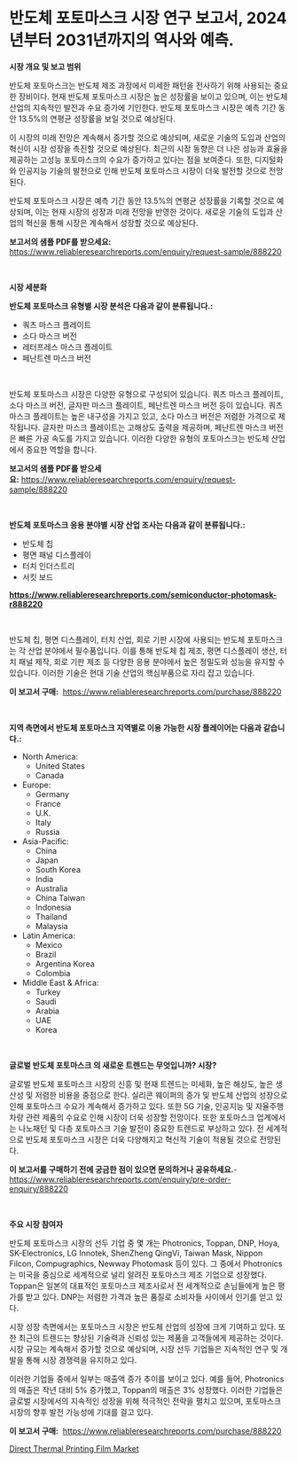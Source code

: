 <p><h1>반도체 포토마스크 시장 연구 보고서, 2024년부터 2031년까지의 역사와 예측.</h1></p><p><strong>시장 개요 및 보고 범위</strong></p>
<p><p>반도체 포토마스크는 반도체 제조 과정에서 미세한 패턴을 전사하기 위해 사용되는 중요한 장비이다. 현재 반도체 포토마스크 시장은 높은 성장률을 보이고 있으며, 이는 반도체 산업의 지속적인 발전과 수요 증가에 기인한다. 반도체 포토마스크 시장은 예측 기간 동안 13.5%의 연평균 성장률을 보일 것으로 예상된다.</p><p>이 시장의 미래 전망은 계속해서 증가할 것으로 예상되며, 새로운 기술의 도입과 산업의 혁신이 시장 성장을 촉진할 것으로 예상된다. 최근의 시장 동향은 더 나은 성능과 효율을 제공하는 고성능 포토마스크의 수요가 증가하고 있다는 점을 보여준다. 또한, 디지털화와 인공지능 기술의 발전으로 인해 반도체 포토마스크 시장이 더욱 발전할 것으로 전망된다.</p><p>반도체 포토마스크 시장은 예측 기간 동안 13.5%의 연평균 성장률을 기록할 것으로 예상되며, 이는 현재 시장의 성장과 미래 전망을 반영한 것이다. 새로운 기술의 도입과 산업의 혁신을 통해 시장은 계속해서 성장할 것으로 예상된다.</p></p>
<p><strong>보고서의 샘플 PDF를 받으세요:</strong> <a href="https://www.reliableresearchreports.com/enquiry/request-sample/888220">https://www.reliableresearchreports.com/enquiry/request-sample/888220</a></p>
<p>&nbsp;</p>
<p><strong>시장 세분화</strong></p>
<p><strong>반도체 포토마스크 유형별 시장 분석은 다음과 같이 분류됩니다.:</strong></p>
<p><ul><li>쿼츠 마스크 플레이트</li><li>소다 마스크 버전</li><li>레터프레스 마스크 플레이트</li><li>페난트렌 마스크 버전</li></ul></p>
<p>&nbsp;</p>
<p><p>반도체 포토마스크 시장은 다양한 유형으로 구성되어 있습니다. 쿼츠 마스크 플레이트, 소다 마스크 버전, 글자판 마스크 플레이트, 페난트렌 마스크 버전 등이 있습니다. 쿼츠 마스크 플레이트는 높은 내구성을 가지고 있고, 소다 마스크 버전은 저렴한 가격으로 제작됩니다. 글자판 마스크 플레이트는 고해상도 출력을 제공하며, 페난트렌 마스크 버전은 빠른 가공 속도를 가지고 있습니다. 이러한 다양한 유형의 포토마스크는 반도체 산업에서 중요한 역할을 합니다.</p></p>
<p><strong>보고서의 샘플 PDF를 받으세요:</strong>&nbsp;<a href="https://www.reliableresearchreports.com/enquiry/request-sample/888220">https://www.reliableresearchreports.com/enquiry/request-sample/888220</a></p>
<p>&nbsp;</p>
<p><strong> 반도체 포토마스크 응용 분야별 시장 산업 조사는 다음과 같이 분류됩니다.:</strong></p>
<p><ul><li>반도체 칩</li><li>평면 패널 디스플레이</li><li>터치 인더스트리</li><li>서킷 보드</li></ul></p>
<p><strong><a href="https://www.reliableresearchreports.com/semiconductor-photomask-r888220">https://www.reliableresearchreports.com/semiconductor-photomask-r888220</a></strong></p>
<p>&nbsp;</p>
<p><p>반도체 칩, 평면 디스플레이, 터치 산업, 회로 기판 시장에 사용되는 반도체 포토마스크는 각 산업 분야에서 필수품입니다. 이를 통해 반도체 칩 제조, 평면 디스플레이 생산, 터치 패널 제작, 회로 기판 제조 등 다양한 응용 분야에서 높은 정밀도와 성능을 유지할 수 있습니다. 이러한 기술은 현대 기술 산업의 핵심부품으로 자리 잡고 있습니다.</p></p>
<p><strong>이 보고서 구매:</strong>&nbsp; <a href="https://www.reliableresearchreports.com/purchase/888220">https://www.reliableresearchreports.com/purchase/888220</a></p>
<p>&nbsp;</p>
<p><strong>지역 측면에서 반도체 포토마스크 지역별로 이용 가능한 시장 플레이어는 다음과 같습니다.:</strong></p>
<p><ul>
    <li>
        North America:
        <ul>
            <li>United States</li>
            <li>Canada</li>
        </ul>
    </li>
    <li>
        Europe:
        <ul>
            <li>Germany</li>
            <li>France</li>
            <li>U.K.</li>
            <li>Italy</li>
            <li>Russia</li>
        </ul>
    </li>
    <li>
        Asia-Pacific:
        <ul>
            <li>China</li>
            <li>Japan</li>
            <li>South Korea</li>
            <li>India</li>
            <li>Australia</li>
            <li>China Taiwan</li>
            <li>Indonesia</li>
            <li>Thailand</li>
            <li>Malaysia</li>
        </ul>
    </li>
    <li>
        Latin America:
        <ul>
            <li>Mexico</li>
            <li>Brazil</li>
            <li>Argentina Korea</li>
            <li>Colombia</li>
        </ul>
    </li>
    <li>
        Middle East & Africa:
        <ul>
            <li>Turkey</li>
            <li>Saudi</li>
            <li>Arabia</li>
            <li>UAE</li>
            <li>Korea</li>
        </ul>
    </li>
    </ul></p>
<p>&nbsp;</p>
<p><strong>글로벌 반도체 포토마스크 의 새로운 트렌드는 무엇입니까? 시장?</strong></p>
<p><p>글로벌 반도체 포토마스크 시장의 신흥 및 현재 트렌드는 미세화, 높은 해상도, 높은 생산성 및 저렴한 비용을 중점으로 한다. 실리콘 웨이퍼의 증가 및 반도체 산업의 성장으로 인해 포토마스크 수요가 계속해서 증가하고 있다. 또한 5G 기술, 인공지능 및 자율주행차량 관련 제품의 수요로 인해 시장이 더욱 성장할 전망이다. 또한 포토마스크 업계에서는 나노패턴 및 다층 포토마스크 기술 발전이 중요한 트렌드로 부상하고 있다. 전 세계적으로 반도체 포토마스크 시장은 더욱 다양해지고 혁신적 기술이 적용될 것으로 전망된다.</p></p>
<p><strong>이 보고서를 구매하기 전에 궁금한 점이 있으면 문의하거나 공유하세요.</strong>- <a href="https://www.reliableresearchreports.com/enquiry/pre-order-enquiry/888220">https://www.reliableresearchreports.com/enquiry/pre-order-enquiry/888220</a></p>
<p>&nbsp;</p>
<p><strong>주요 시장 참여자</strong></p>
<p><p>반도체 포토마스크 시장의 선두 기업 중 몇 개는 Photronics, Toppan, DNP, Hoya, SK-Electronics, LG Innotek, ShenZheng QingVi, Taiwan Mask, Nippon Filcon, Compugraphics, Newway Photomask 등이 있다. 그 중에서 Photronics는 미국을 중심으로 세계적으로 널리 알려진 포토마스크 제조 기업으로 성장했다. Toppan은 일본의 대표적인 포토마스크 제조사로서 전 세계적으로 손님들에게 높은 평가를 받고 있다. DNP는 저렴한 가격과 높은 품질로 소비자들 사이에서 인기를 얻고 있다.</p><p>시장 성장 측면에서는 포토마스크 시장은 반도체 산업의 성장에 크게 기여하고 있다. 또한 최근의 트렌드는 향상된 기술력과 신뢰성 있는 제품을 고객들에게 제공하는 것이다. 시장 규모는 계속해서 증가할 것으로 예상되며, 시장 선두 기업들은 지속적인 연구 및 개발을 통해 시장 경쟁력을 유지하고 있다.</p><p>이러한 기업들 중에서 일부는 매출액 증가 추이를 보이고 있다. 예를 들어, Photronics의 매출은 작년 대비 5% 증가했고, Toppan의 매출은 3% 성장했다. 이러한 기업들은 글로벌 시장에서의 지속적인 성장을 위해 적극적인 전략을 펼치고 있으며, 포토마스크 시장의 향후 발전 가능성에 기대를 걸고 있다.</p></p>
<p><strong>이 보고서 구매:</strong>&nbsp;&nbsp;<a href="https://www.reliableresearchreports.com/purchase/888220">https://www.reliableresearchreports.com/purchase/888220</a></p>
<p><p><a href="https://changeable-paste-463.notion.site/Direct-Thermal-Printing-Film-Market-Size-CAGR-Trends-2024-2030-c50a966b292b4f3e8214beb5e3242f73">Direct Thermal Printing Film Market</a></p></p>